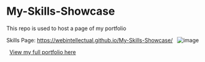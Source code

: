 # My-Skills-Showcase
This repo is used to host a page of my portfolio

Skills Page: https://webintellectual.github.io/My-Skills-Showcase/
&nbsp;
![image](https://user-images.githubusercontent.com/78297310/147782021-079641f5-9657-46c4-802b-3ba445cb0e54.png)

&nbsp;
[View my full portfolio here](https://akshaysworklife.bio.link/)
